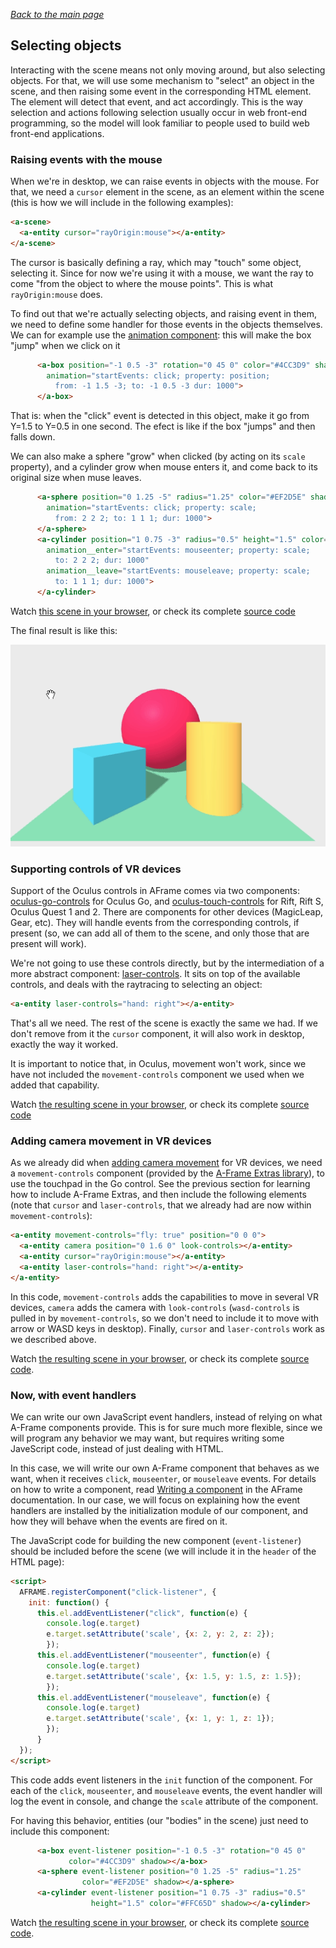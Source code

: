 
*[Back to the main page](../README.md)*

## Selecting objects

Interacting with the scene means not only moving around,
but also selecting objects.
For that, we will use some mechanism to "select" an object in the scene,
and then raising some event in the corresponding HTML element.
The element will detect that event, and act accordingly.
This is the way selection and actions following selection usually occur in
web front-end programming, so the model will look familiar to people used to
build web front-end applications.

### Raising events with the mouse

When we're in desktop, we can raise events in objects with the mouse.
For that, we need a `cursor` element in the scene,
as an element within the scene
(this is how we will include in the following examples):

```html
<a-scene>
  <a-entity cursor="rayOrigin:mouse"></a-entity>
</a-scene>
```

The cursor is basically defining a ray, which may "touch"
some object, selecting it. Since for now we're using it with a mouse,
we want the ray to come "from the object to where the mouse points".
This is what `rayOrigin:mouse` does.

To find out that we're actually selecting objects, and raising event in them,
we need to define some handler for those events in the objects themselves.
We can for example use the
[animation component](https://aframe.io/docs/1.4.0/components/animation.html):
this will make the box "jump" when we click on it

```html
      <a-box position="-1 0.5 -3" rotation="0 45 0" color="#4CC3D9" shadow
        animation="startEvents: click; property: position;
          from: -1 1.5 -3; to: -1 0.5 -3 dur: 1000">
      </a-box>
```

That is: when the "click" event is detected in this object,
make it go from Y=1.5 to Y=0.5 in one second.
The efect is like if the box "jumps" and then falls down.

We can also make a sphere "grow" when clicked (by acting on its `scale` property),
and a cylinder grow when mouse enters it, and come back to its original size
when muse leaves.

```html
      <a-sphere position="0 1.25 -5" radius="1.25" color="#EF2D5E" shadow
        animation="startEvents: click; property: scale;
          from: 2 2 2; to: 1 1 1; dur: 1000">
      </a-sphere>
      <a-cylinder position="1 0.75 -3" radius="0.5" height="1.5" color="#FFC65D" shadow
        animation__enter="startEvents: mouseenter; property: scale;
          to: 2 2 2; dur: 1000"
        animation__leave="startEvents: mouseleave; property: scale;
          to: 1 1 1; dur: 1000">
      </a-cylinder>

```

Watch [this scene in your browser](selection-mouse.html),
or check its complete [source code](https://github.com/jgbarah/aframe-playground/blob/master/interaction-02/selection-mouse.html)

The final result is like this:

![Selecting elements with the mouse](aframe-selection-mouse.gif)

### Supporting controls of VR devices

Support of the Oculus controls in AFrame comes via
two components: 
[oculus-go-controls](https://aframe.io/docs/1.4.0/components/oculus-go-controls.html)
for Oculus Go, and
[oculus-touch-controls](https://aframe.io/docs/1.4.0/components/oculus-touch-controls.html)
for Rift, Rift S, Oculus Quest 1 and 2. There are components
for other devices (MagicLeap, Gear, etc).
They will handle events from the corresponding controls, if present
(so, we can add all of them to the scene, and only those that are present will work).

We're not going to use these controls directly, but by the intermediation of
a more abstract component:
[laser-controls](https://aframe.io/docs/1.4.0/components/laser-controls.html).
It sits on top of the available controls, and deals
with the raytracing to selecting an object:

```html
<a-entity laser-controls="hand: right"></a-entity>
```

That's all we need. The rest of the scene is exactly the same we had.
If we don't remove from it the `cursor` component, it will also work
in desktop, exactly the way it worked.

It is important to notice that, in Oculus, movement won't work,
since we have not included the `movement-controls` component we used when
we added that capability.

Watch [the resulting scene in your browser](selection.html),
or check its complete [source code](https://github.com/jgbarah/aframe-playground/blob/master/interaction-02/selection.html)

### Adding camera movement in VR devices

As we already did when [adding camera movement](../interaction-01/README.md)
for VR devices, we need a `movement-controls` component
(provided by the [A-Frame Extras library](https://github.com/donmccurdy/aframe-extras)),
to use the touchpad in the Go control.
See the previous section for learning how to include A-Frame Extras,
and then include the following elements (note that `cursor` and 
`laser-controls`, that we already had are now within `movement-controls`):

```html
<a-entity movement-controls="fly: true" position="0 0 0">
  <a-entity camera position="0 1.6 0" look-controls></a-entity>
  <a-entity cursor="rayOrigin:mouse"></a-entity>
  <a-entity laser-controls="hand: right"></a-entity>
</a-entity>
```

In this code, `movement-controls` adds the capabilities to move in several VR devices,
`camera` adds the camera with `look-controls` (`wasd-controls` is pulled in by `movement-controls`,
so we don't need to include it to move with arrow or WASD keys in desktop).
Finally, `cursor` and `laser-controls` work as we described above.

Watch [the resulting scene in your browser](selection-2.html),
or check its complete [source code](https://github.com/jgbarah/aframe-playground/blob/master/interaction-02/selection-2.html).

### Now, with event handlers

We can write our own JavaScript event handlers, instead of relying
on what A-Frame components provide. This is for sure much more flexible,
since we will program any behavior we may want, but requires writing some
JaveScript code, instead of just dealing with HTML.

In this case, we will write our own A-Frame component
that behaves as we want, when it receives `click`, `mouseenter`, or
`mouseleave` events. For details on how to write a component,
read [Writing a component](https://aframe.io/docs/1.4.0/introduction/writing-a-component.html)
in the AFrame documentation.
In our case, we will focus on explaining how the event handlers
are installed by the initialization module of our component,
and how they will behave when the events are fired on it.

The JavaScript code for building the new component (`event-listener`)
should be included before the scene (we will include it in the `header` of the
HTML page):

```html
<script>
  AFRAME.registerComponent("click-listener", {
    init: function() {
      this.el.addEventListener("click", function(e) {
        console.log(e.target)
        e.target.setAttribute('scale', {x: 2, y: 2, z: 2});
        });
      this.el.addEventListener("mouseenter", function(e) {
        console.log(e.target)
        e.target.setAttribute('scale', {x: 1.5, y: 1.5, z: 1.5});
        });
      this.el.addEventListener("mouseleave", function(e) {
        console.log(e.target)
        e.target.setAttribute('scale', {x: 1, y: 1, z: 1});
        });
      }
  });
</script>
```

This code adds event listeners in the `init` function of the component.
For each of the `click`, `mouseenter`, and `mouseleave` events,
the event handler will log the event in console, and change
the `scale` attribute of the component.

For having this behavior, entities (our "bodies" in the scene)
just need to include this component:

```html
      <a-box event-listener position="-1 0.5 -3" rotation="0 45 0"
             color="#4CC3D9" shadow></a-box>
      <a-sphere event-listener position="0 1.25 -5" radius="1.25"
                color="#EF2D5E" shadow></a-sphere>
      <a-cylinder event-listener position="1 0.75 -3" radius="0.5"
                  height="1.5" color="#FFC65D" shadow></a-cylinder>
```

Watch [the resulting scene in your browser](selection-3.html),
or check its complete [source code](https://github.com/jgbarah/aframe-playground/blob/master/interaction-02/selection-3.html).
